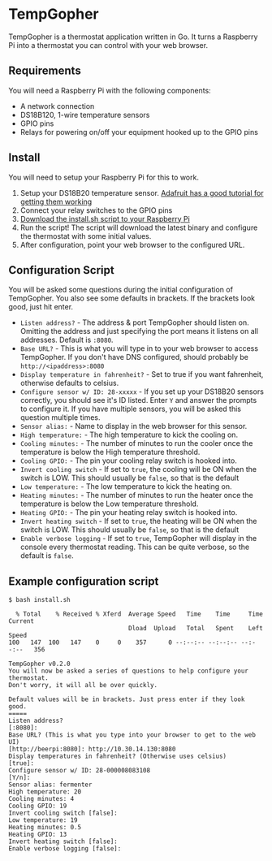 # TempGopher

TempGopher is a thermostat application written in Go. It turns a Raspberry Pi into a thermostat you can control with your web browser.

## Requirements

You will need a Raspberry Pi with the following components:

* A network connection
* DS18B120, 1-wire temperature sensors
* GPIO pins
* Relays for powering on/off your equipment hooked up to the GPIO pins

## Install

You will need to setup your Raspberry Pi for this to work.

1. Setup your DS18B20 temperature sensor. [Adafruit has a good tutorial for getting them working](https://learn.adafruit.com/adafruits-raspberry-pi-lesson-11-ds18b20-temperature-sensing/hardware)
2. Connect your relay switches to the GPIO pins
3. [Download the install.sh script to your Raspberry Pi](https://gitlab.com/shouptech/tempgopher/-/jobs/artifacts/master/raw/install.sh?job=build)
4. Run the script! The script will download the latest binary and configure the thermostat with some initial values.
5. After configuration, point your web browser to the configured URL.

## Configuration Script

You will be asked some questions during the initial configuration of TempGopher. You also see some defaults in brackets. If the brackets look good, just hit enter.

* `Listen address?` - The address & port TempGopher should listen on. Omitting the address and just specifying the port means it listens on all addresses. Default is `:8080`.
* `Base URL?` - This is what you will type in to your web browser to access TempGopher. If you don't have DNS configured, should probably be `http://<ipaddress>:8080`
* `Display temperature in fahrenheit?` - Set to true if you want fahrenheit, otherwise defaults to celsius.
* `Configure sensor w/ ID: 28-xxxxx` - If you set up your DS18B20 sensors correctly, you should see it's ID listed. Enter `Y` and answer the prompts to configure it. If you have multiple sensors, you will be asked this question multiple times.
* `Sensor alias:` - Name to display in the web browser for this sensor.
* `High temperature:` - The high temperature to kick the cooling on.
* `Cooling minutes:` - The number of minutes to run the cooler once the temperature is below the High temperature threshold.
* `Cooling GPIO:` - The pin your cooling relay switch is hooked into.
* `Invert cooling switch` - If set to `true`, the cooling will be ON when the switch is LOW. This should usually be `false`, so that is the default
* `Low temperature:` - The low temperature to kick the heating on.
* `Heating minutes:` - The number of minutes to run the heater once the temperature is below the Low temperature threshold.
* `Heating GPIO:` - The pin your heating relay switch is hooked into.
* `Invert heating switch` - If set to `true`, the heating will be ON when the switch is LOW. This should usually be `false`, so that is the default
* `Enable verbose logging` - If set to `true`, TempGopher will display in the console every thermostat reading. This can be quite verbose, so the default is `false`.

## Example configuration script

```
$ bash install.sh

  % Total    % Received % Xferd  Average Speed   Time    Time     Time  Current
                                 Dload  Upload   Total   Spent    Left  Speed
100   147  100   147    0     0    357      0 --:--:-- --:--:-- --:--:--   356

TempGopher v0.2.0
You will now be asked a series of questions to help configure your thermostat.
Don't worry, it will all be over quickly.

Default values will be in brackets. Just press enter if they look good.
=====
Listen address?
[:8080]:
Base URL? (This is what you type into your browser to get to the web UI)
[http://beerpi:8080]: http://10.30.14.130:8080
Display temperatures in fahrenheit? (Otherwise uses celsius)
[true]:
Configure sensor w/ ID: 28-000008083108
[Y/n]:
Sensor alias: fermenter
High temperature: 20
Cooling minutes: 4
Cooling GPIO: 19
Invert cooling switch [false]:
Low temperature: 19
Heating minutes: 0.5
Heating GPIO: 13
Invert heating switch [false]:
Enable verbose logging [false]:
```
